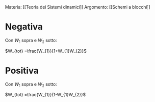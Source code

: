 Materia: [[Teoria dei Sistemi dinamici]]
Argomento: [[Schemi a blocchi]]

# Negativa 
Con $W_{1}$ sopra e $W_{2}$ sotto:

$W_{tot} =\frac{W_{1}}{1+W_{1}W_{2}}$
# Positiva
Con $W_{1}$ sopra e $W_{2}$ sotto:

$W_{tot} =\frac{W_{1}}{1-W_{1}W_{2}}$


